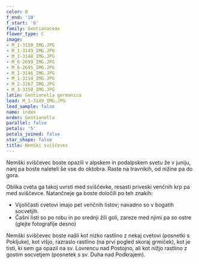 ```yaml
---
color: B
f_end: '10'
f_start: '6'
family: Gentianaceae
flower_type: C
image:
- M_1-3150_IMG.JPG
- M_1-3149_IMG.JPG
- M_1-3148_IMG.JPG
- M_6-2699_IMG.JPG
- M_6-2695_IMG.JPG
- M_1-3146_IMG.JPG
- M_1-3154_IMG.JPG
- M_2-3267_IMG.JPG
- M_3-3350_IMG.JPG
latin: Gentianella germanica
lead: M_1-3149_IMG.JPG
lead_sample: false
name: index
order: Gentianella
parallel: false
petals: '5'
petals_joined: false
star_shape: false
title: Nemški sviščevec
---
```

Nemški sviščevec boste opazili v alpskem in podalpskem svetu že v juniju, nanj pa boste naleteli še vse do oktobra. Raste na travnikih, od nižine pa do gora.

Oblika cveta ga takoj uvrsti med sviščevke, resasti priveski venčnih krp pa med sviščevce. Natančneje ga boste določili po teh znakih:

-   Vijoličasti cvetovi imajo pet venčnih listov; navadno so v bogatih socvetjih.
-   Čašni listi so po robu in po srednji žili goli, zareze med njimi pa so ostre (glejte fotografije desno)

Nemški sviščevec boste našli kot nizko rastlino z nekaj cvetovi (posnetki s Pokljuke), kot višjo, razraslo rastlino (na prvi pogled skoraj grmiček), kot je tisti, ki sem ga opazil na sv. Lovrencu nad Postojno, ali kot nižjo rastlino z gostim socvetjem (posnetek s sv. Duha nad Podkrajem).
